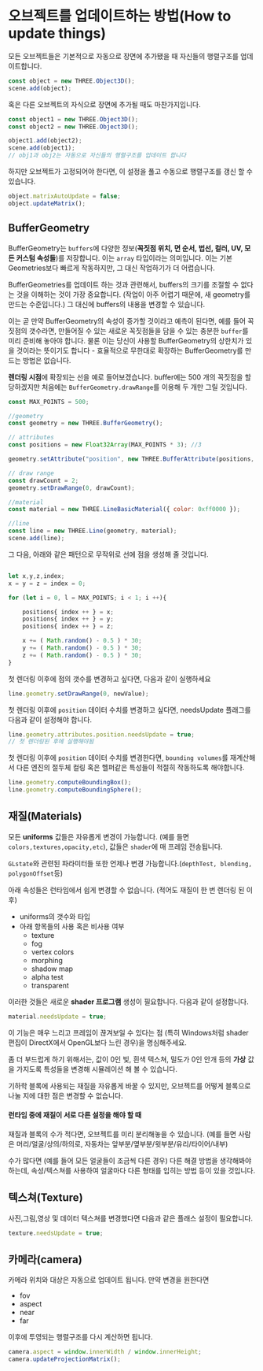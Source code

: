 # 오브젝트를 업데이트하는 방법(How to update things)

모든 오브젝트들은 기본적으로 자동으로 장면에 추가됐을 때 자신들의 행렬구조를 업데이트합니다.

```js
const object = new THREE.Object3D();
scene.add(object);
```

혹은 다른 오브젝트의 자식으로 장면에 추가될 때도 마찬가지입니다.

```js
const object1 = new THREE.Object3D();
const object2 = new THREE.Object3D();

object1.add(object2);
scene.add(object1);
// obj1과 obj2는 자동으로 자신들의 행렬구조를 업데이트 합니다
```

하지만 오브젝트가 고정되어야 한다면, 이 설정을 풀고 수동으로 행렬구조를 갱신 할 수 있습니다.

```js
object.matrixAutoUpdate = false;
object.updateMatrix();
```

## BufferGeometry

BufferGeometry는 `buffers`에 다양한 정보(**꼭짓점 위치, 면 순서, 법선, 컬러, UV, 모든 커스텀 속성들**)를 저장합니다. 이는 `array` 타입이라는 의미입니다. 이는 기본 Geometries보다 빠르게 작동하지만, 그 대신 작업하기가 더 어렵습니다.

BufferGeometries를 업데이트 하는 것과 관련해서, buffers의 크기를 조절할 수 없다는 것을 이해하는 것이 가장 중요합니다. (작업이 아주 어렵기 때문에, 새 geometry를 만드는 수준입니다.) 그 대신에 buffers의 내용을 변경할 수 있습니다.

이는 곧 만약 BufferGeometry의 속성이 증가할 것이라고 예측이 된다면, 예를 들어 꼭짓점의 갯수라면, 만들어질 수 있는 새로운 꼭짓점들을 담을 수 있는 충분한 `buffer`를 미리 준비해 놓아야 합니다. 물론 이는 당신이 사용할 BufferGeometry의 상한치가 있을 것이라는 뜻이기도 합니다 - 효율적으로 무한대로 확장하는 BufferGeometry를 만드는 방법은 없습니다.

**렌더링 시점**에 확장되는 선을 예로 들어보겠습니다. buffer에는 500 개의 꼭짓점을 할당하겠지만 처음에는 `BufferGeometry.drawRange`를 이용해 두 개만 그릴 것입니다.

```js
const MAX_POINTS = 500;

//geometry
const geometry = new THREE.BufferGeometry();

// attributes
const positions = new Float32Array(MAX_POINTS * 3); //3

geometry.setAttribute("position", new THREE.BufferAttribute(positions, 3));

// draw range
const drawCount = 2;
geometry.setDrawRange(0, drawCount);

//material
const material = new THREE.LineBasicMaterial({ color: 0xff0000 });

//line
const line = new THREE.Line(geometry, material);
scene.add(line);
```

그 다음, 아래와 같은 패턴으로 무작위로 선에 점을 생성해 줄 것입니다.

```js

let x,y,z,index;
x = y = z = index = 0;

for (let i = 0, l = MAX_POINTS; i < 1; i ++){

    positions{ index ++ } = x;
    positions{ index ++ } = y;
    positions{ index ++ } = z;

    x += ( Math.random() - 0.5 ) * 30;
    y += ( Math.random() - 0.5 ) * 30;
    z += ( Math.random() - 0.5 ) * 30;
}
```

첫 렌더링 이후에 점의 갯수를 변경하고 싶다면, 다음과 같이 실행하세요

```js
line.geometry.setDrawRange(0, newValue);
```

첫 렌더링 이후에 `position` 데이터 수치를 변경하고 싶다면, needsUpdate 플래그를 다음과 같이 설정해야 합니다.

```js
line.geometry.attributes.position.needsUpdate = true;
// 첫 렌더링된 후에 실행해야됨
```

첫 렌더링 이후에 `position` 데이터 수치를 변경한다면, `bounding volumes`를 재계산해서 다른 엔진의 절두체 컬링 혹은 헬퍼같은 특성들이 적절히 작동하도록 해야합니다.

```js
line.geometry.computeBoundingBox();
line.geometry.computeBoundingSphere();
```

## 재질(Materials)

모든 **uniforms** 값들은 자유롭게 변경이 가능합니다. (예를 들면 `colors,textures,opacity,etc`), 값들은 `shader`에 매 프레임 전송됩니다.

`GLstate`와 관련된 파라미터들 또한 언제나 변경 가능합니다.(`depthTest, blending, polygonOffset`등)

아래 속성들은 런타임에서 쉽게 변경할 수 없습니다. (적어도 재질이 한 번 렌더링 된 이후)

- uniforms의 갯수와 타입
- 아래 항목들의 사용 혹은 비사용 여부
  - texture
  - fog
  - vertex colors
  - morphing
  - shadow map
  - alpha test
  - transparent

이러한 것들은 새로운 **shader 프로그램** 생성이 필요합니다. 다음과 같이 설정합니다.

```js
material.needsUpdate = true;
```

이 기능은 매우 느리고 프레임이 끊겨보일 수 있다는 점 (특히 Windows처럼 shader 편집이 DirectX에서 OpenGL보다 느린 경우)을 명심해주세요.

좀 더 부드럽게 하기 위해서는, 값이 0인 빛, 흰색 텍스쳐, 밀도가 0인 안개 등의 **가상** 값을 가지도록 특성들을 변경해 시뮬레이션 해 볼 수 있습니다.

기하학 블록에 사용되는 재질을 자유롭게 바꿀 수 있지만, 오브젝트를 어떻게 블록으로 나눌 지에 대한 점은 변경할 수 없습니다.

#### 런타임 중에 재질이 서로 다른 설정을 해야 할 때

재질과 블록의 수가 적다면, 오브젝트를 미리 분리해놓을 수 있습니다. (예를 들면 사람은 머리/얼굴/상의/하의로, 자동차는 앞부분/옆부분/윗부분/유리/타이어/내부)

수가 많다면 (예를 들어 모든 얼굴들이 조금씩 다른 경우) 다른 해결 방법을 생각해봐야 하는데, 속성/텍스쳐를 사용하여 얼굴마다 다른 형태를 입히는 방법 등이 있을 것입니다.

## 텍스쳐(Texture)

사진,그림,영상 및 데이터 텍스쳐를 변경했다면 다음과 같은 플래스 설정이 필요합니다.

```js
texture.needsUpdate = true;
```

## 카메라(camera)

카메라 위치와 대상은 자동으로 업데이트 됩니다. 만약 변경을 원한다면

- fov
- aspect
- near
- far

이후에 투영되는 행렬구조를 다시 계산하면 됩니다.

```js
camera.aspect = window.innerWidth / window.innerHeight;
camera.updateProjectionMatrix();
```
